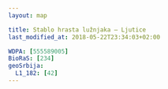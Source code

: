 ```yaml
---
layout: map

title: Stablo hrasta lužnjaka – Ljutice
last_modified_at: 2018-05-22T23:34:03+02:00

WDPA: [555589005]
BioRaS: [234]
geoSrbija:
  L1_182: [42]
---
```

